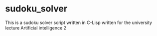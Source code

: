 sudoku_solver
=============

This is a sudoku solver script written in C-Lisp written for the university lecture Artificial intelligence 2
